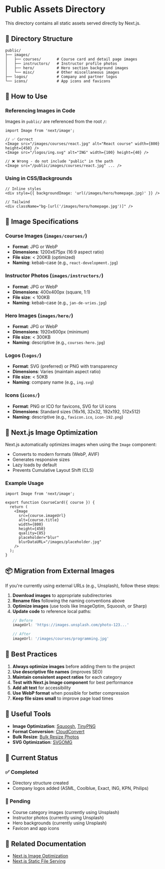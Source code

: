 # Public Assets Directory

This directory contains all static assets served directly by Next.js.

## 📁 Directory Structure

```
public/
├── images/
│   ├── courses/       # Course card and detail page images
│   ├── instructors/   # Instructor profile photos
│   ├── hero/          # Hero section background images
│   └── misc/          # Other miscellaneous images
├── logos/             # Company and partner logos
└── icons/             # App icons and favicons
```

## 🎯 How to Use

### Referencing Images in Code

Images in `public/` are referenced from the root `/`:

```tsx
import Image from 'next/image';

// ✅ Correct
<Image src="/images/courses/react.jpg" alt="React course" width={800} height={450} />
<Image src="/logos/ing.svg" alt="ING" width={100} height={40} />

// ❌ Wrong - do not include "public" in the path
<Image src="/public/images/courses/react.jpg" ... />
```

### Using in CSS/Backgrounds

```tsx
// Inline styles
<div style={{ backgroundImage: 'url(/images/hero/homepage.jpg)' }} />

// Tailwind
<div className="bg-[url('/images/hero/homepage.jpg')]" />
```

## 📐 Image Specifications

### Course Images (`images/courses/`)
- **Format**: JPG or WebP
- **Dimensions**: 1200x675px (16:9 aspect ratio)
- **File size**: < 200KB (optimized)
- **Naming**: kebab-case (e.g., `react-development.jpg`)

### Instructor Photos (`images/instructors/`)
- **Format**: JPG or WebP
- **Dimensions**: 400x400px (square, 1:1)
- **File size**: < 100KB
- **Naming**: kebab-case (e.g., `jan-de-vries.jpg`)

### Hero Images (`images/hero/`)
- **Format**: JPG or WebP
- **Dimensions**: 1920x600px (minimum)
- **File size**: < 300KB
- **Naming**: descriptive (e.g., `courses-hero.jpg`)

### Logos (`logos/`)
- **Format**: SVG (preferred) or PNG with transparency
- **Dimensions**: Varies (maintain aspect ratio)
- **File size**: < 50KB
- **Naming**: company name (e.g., `ing.svg`)

### Icons (`icons/`)
- **Format**: PNG or ICO for favicons, SVG for UI icons
- **Dimensions**: Standard sizes (16x16, 32x32, 192x192, 512x512)
- **Naming**: descriptive (e.g., `favicon.ico`, `icon-192.png`)

## 🔧 Next.js Image Optimization

Next.js automatically optimizes images when using the `Image` component:
- Converts to modern formats (WebP, AVIF)
- Generates responsive sizes
- Lazy loads by default
- Prevents Cumulative Layout Shift (CLS)

### Example Usage

```tsx
import Image from 'next/image';

export function CourseCard({ course }) {
  return (
    <Image
      src={course.imageUrl}
      alt={course.title}
      width={800}
      height={450}
      quality={85}
      placeholder="blur"
      blurDataURL="/images/placeholder.jpg"
    />
  );
}
```

## 📦 Migration from External Images

If you're currently using external URLs (e.g., Unsplash), follow these steps:

1. **Download images** to appropriate subdirectories
2. **Rename files** following the naming conventions above
3. **Optimize images** (use tools like ImageOptim, Squoosh, or Sharp)
4. **Update code** to reference local paths:
   ```typescript
   // Before
   imageUrl: 'https://images.unsplash.com/photo-123...'

   // After
   imageUrl: '/images/courses/programming.jpg'
   ```

## 🚀 Best Practices

1. **Always optimize images** before adding them to the project
2. **Use descriptive file names** (improves SEO)
3. **Maintain consistent aspect ratios** for each category
4. **Test with Next.js Image component** for best performance
5. **Add alt text** for accessibility
6. **Use WebP format** when possible for better compression
7. **Keep file sizes small** to improve page load times

## 🔗 Useful Tools

- **Image Optimization**: [Squoosh](https://squoosh.app/), [TinyPNG](https://tinypng.com/)
- **Format Conversion**: [CloudConvert](https://cloudconvert.com/)
- **Bulk Resize**: [Bulk Resize Photos](https://bulkresizephotos.com/)
- **SVG Optimization**: [SVGOMG](https://jakearchibald.github.io/svgomg/)

## 📝 Current Status

### ✅ Completed
- Directory structure created
- Company logos added (ASML, Coolblue, Exact, ING, KPN, Philips)

### 🔄 Pending
- Course category images (currently using Unsplash)
- Instructor photos (currently using Unsplash)
- Hero backgrounds (currently using Unsplash)
- Favicon and app icons

## 📖 Related Documentation

- [Next.js Image Optimization](https://nextjs.org/docs/basic-features/image-optimization)
- [Next.js Static File Serving](https://nextjs.org/docs/basic-features/static-file-serving)

